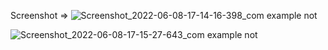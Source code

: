 Screenshot =>
![Screenshot_2022-06-08-17-14-16-398_com example not](https://user-images.githubusercontent.com/58186891/172641189-c028da2b-b507-4234-865e-bd2bc5aae121.jpg)

![Screenshot_2022-06-08-17-15-27-643_com example not](https://user-images.githubusercontent.com/58186891/172641317-98fbc3a6-24be-4e37-a92f-efd8af3f9670.jpg)

